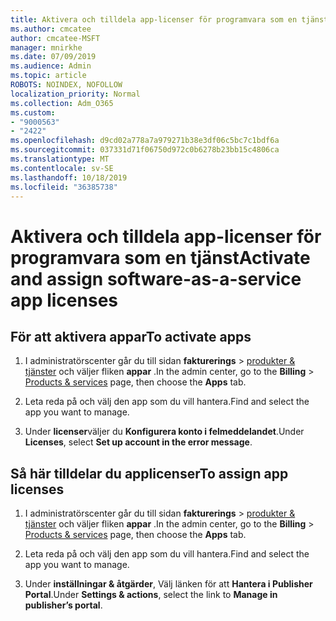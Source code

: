 ```yaml
---
title: Aktivera och tilldela app-licenser för programvara som en tjänst
ms.author: cmcatee
author: cmcatee-MSFT
manager: mnirkhe
ms.date: 07/09/2019
ms.audience: Admin
ms.topic: article
ROBOTS: NOINDEX, NOFOLLOW
localization_priority: Normal
ms.collection: Adm_O365
ms.custom:
- "9000563"
- "2422"
ms.openlocfilehash: d9cd02a778a7a979271b38e3df06c5bc7c1bdf6a
ms.sourcegitcommit: 037331d71f06750d972c0b6278b23bb15c4806ca
ms.translationtype: MT
ms.contentlocale: sv-SE
ms.lasthandoff: 10/18/2019
ms.locfileid: "36385738"
---
```

# <a name="activate-and-assign-software-as-a-service-app-licenses"></a><span data-ttu-id="27329-102">Aktivera och tilldela app-licenser för programvara som en tjänst</span><span class="sxs-lookup"><span data-stu-id="27329-102">Activate and assign software-as-a-service app licenses</span></span> 

## <a name="to-activate-apps"></a><span data-ttu-id="27329-103">För att aktivera appar</span><span class="sxs-lookup"><span data-stu-id="27329-103">To activate apps</span></span>

1. <span data-ttu-id="27329-104">I administratörscenter går du till sidan **fakturerings** > [produkter & tjänster](https://go.microsoft.com/fwlink/p/?linkid=842054) och väljer fliken **appar** .</span><span class="sxs-lookup"><span data-stu-id="27329-104">In the admin center, go to the **Billing** > [Products & services](https://go.microsoft.com/fwlink/p/?linkid=842054) page, then choose the **Apps** tab.</span></span>

2. <span data-ttu-id="27329-105">Leta reda på och välj den app som du vill hantera.</span><span class="sxs-lookup"><span data-stu-id="27329-105">Find and select the app you want to manage.</span></span>

3. <span data-ttu-id="27329-106">Under **licenser**väljer du **Konfigurera konto i felmeddelandet**.</span><span class="sxs-lookup"><span data-stu-id="27329-106">Under **Licenses**, select **Set up account in the error message**.</span></span>  

## <a name="to-assign-app-licenses"></a><span data-ttu-id="27329-107">Så här tilldelar du applicenser</span><span class="sxs-lookup"><span data-stu-id="27329-107">To assign app licenses</span></span>

1. <span data-ttu-id="27329-108">I administratörscenter går du till sidan **fakturerings** > [produkter & tjänster](https://go.microsoft.com/fwlink/p/?linkid=842054) och väljer fliken **appar** .</span><span class="sxs-lookup"><span data-stu-id="27329-108">In the admin center, go to the **Billing** > [Products & services](https://go.microsoft.com/fwlink/p/?linkid=842054) page, then choose the **Apps** tab.</span></span>

2. <span data-ttu-id="27329-109">Leta reda på och välj den app som du vill hantera.</span><span class="sxs-lookup"><span data-stu-id="27329-109">Find and select the app you want to manage.</span></span>  

3. <span data-ttu-id="27329-110">Under **inställningar & åtgärder**, Välj länken för att **Hantera i Publisher Portal**.</span><span class="sxs-lookup"><span data-stu-id="27329-110">Under **Settings & actions**, select the link to **Manage in publisher’s portal**.</span></span>